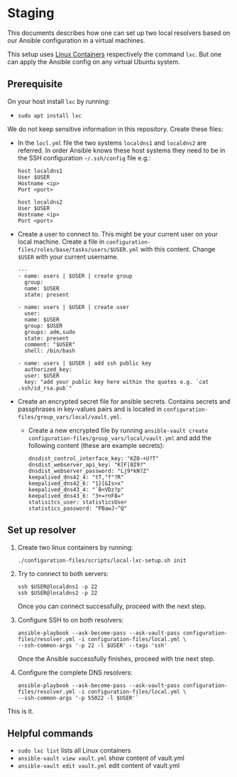 # Staging

This documents describes how one can set up two local resolvers based on our Ansible configuration in a virtual
machines.

This setup uses [Linux Containers](https://linuxcontainers.org/) respectively the command `lxc`. But one can apply the
Ansible config on any virtual Ubuntu system.

## Prerequisite

On your host install `lxc` by running:

- `sudo apt install lxc`

We do not keep sensitive information in this repository. Create these files:

- In the `locl.yml` file the two systems `localdns1` and `localdns2` are referred. In order Ansible knows these host
  systems they need to be in the SSH configuration `~/.ssh/config` file e.g.:

  ```
  host localdns1
  User $USER
  Hostname <ip>
  Port <port>

  host localdns2
  User $USER
  Hostname <ip>
  Port <port>
  ```

- Create a user to connect to. This might be your current user on your local machine. Create a file
  in `configuration-files/roles/base/tasks/users/$USER.yml` with this content. Change `$USER` with your current
  username.

  ```
  ---
  - name: users | $USER | create group
    group:
    name: $USER
    state: present

  - name: users | $USER | create user
    user:
    name: $USER
    group: $USER
    groups: adm,sudo
    state: present
    comment: "$USER"
    shell: /bin/bash

  - name: users | $USER | add ssh public key
    authorized_key:
    user: $USER
    key: "add your public key here within the quotes e.g. `cat .ssh/id_rsa.pub`"
  ```

- Create an encrypted secret file for ansible secrets. Contains secrets and passphrases in key-values pairs and is
  located in `configuration-files/group_vars/local/vault.yml`.
  - Create a new encrypted file by running `ansible-vault create configuration-files/group_vars/local/vault.yml` and
    add the following content (these are example secrets):
    ```
    dnsdist_control_interface_key: "KZ0-+U?T"
    dnsdist_webserver_api_key: "K[F|8I9?"
    dnsdist_webserver_password: "Lj9*kN?Z"
    keepalived_dns42_4: "tT,"f"?R"
    keepalived_dns42_6: "1}[&Is>x"
    keepalived_dns43_4: "`B<VDz?p"
    keepalived_dns43_6: "3+=rnF8="
    statisitcs_user: statisticsUser
    statistics_password: "PBawJ~^Q"
    ```

## Set up resolver

1. Create two linux containers by running:

   ```shell
   ./configuration-files/scripts/local-lxc-setup.sh init
   ```

2. Try to connect to both servers:

   ```shell
   ssh $USER@localdns1 -p 22
   ssh $USER@localdns2 -p 22
   ```

   Once you can connect successfully, proceed with the next step.

3. Configure SSH to on both resolvers:

   ```shell
   ansible-playbook --ask-become-pass --ask-vault-pass configuration-files/resolver.yml -i configuration-files/local.yml \
   --ssh-common-args '-p 22 -l $USER' --tags 'ssh'
   ```

   Once the Ansible successfully finishes, proceed with tne next step.

4. Configure the complete DNS resolvers:
   ```shell
   ansible-playbook --ask-become-pass --ask-vault-pass configuration-files/resolver.yml -i configuration-files/local.yml \
   --ssh-common-args '-p 55022 -l $USER'`
   ```

This is it.

## Helpful commands

- `sudo lxc list` lists all Linux containers
- `ansible-vault view vault.yml` show content of vault.yml
- `ansible-vault edit vault.yml` edit content of vault.yml
